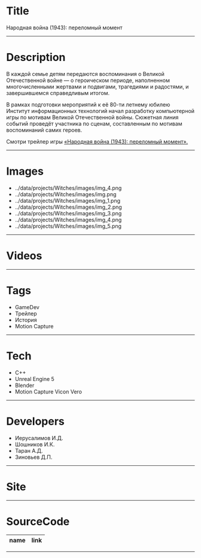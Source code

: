 # Title

Народная война (1943): переломный момент

---

# Description

В каждой семье детям передаются воспоминания о Великой Отечественной войне — о героическом периоде, наполненном многочисленными жертвами и подвигами, трагедиями и радостями, и завершившемся справедливым итогом.

В рамках подготовки мероприятий к её 80-ти летнему юбилею Институт информационных технологий начал разработку компьютерной игры по мотивам Великой Отечественной войны. Сюжетная линия событий проведёт участника по сценам, составленным по мотивам воспоминаний самих героев.

Смотри трейлер игры <a target="_blank" href="https://vk.com/video-42869722_456239313">«Народная война (1943): переломный момент».</a>

---

# Images

- ../data/projects/Witches/images/img_4.png
- ../data/projects/Witches/images/img.png
- ../data/projects/Witches/images/img_1.png
- ../data/projects/Witches/images/img_2.png
- ../data/projects/Witches/images/img_3.png
- ../data/projects/Witches/images/img_4.png
- ../data/projects/Witches/images/img_5.png

---

# Videos

---

# Tags

- GameDev
- Трейлер
- История
- Motion Capture

---

# Tech

- C++
- Unreal Engine 5
- Blender
- Motion Capture Vicon Vero

---

# Developers

- Иерусалимов И.Д.
- Шошников И.К.
- Таран А.Д.
- Зиновьев Д.П.

---

# Site

---

# SourceCode

| name | link |
| ---- | ---- |

---
